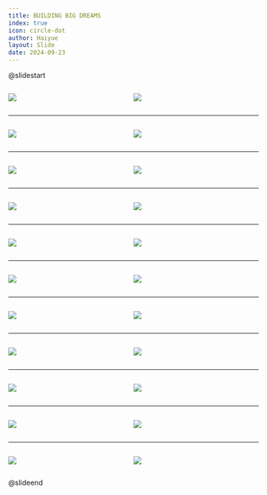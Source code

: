 ```yaml
---
title: BUILDING BIG DREAMS
index: true
icon: circle-dot
author: Haiyue
layout: Slide
date: 2024-09-23
---
```

 
@slidestart

<div style="display:flex">
<div style="flex:1">

![](https://raw.githubusercontent.com/yclord/reading/refs/heads/master/english/Level-S/BUILDING%20BIG%20DREAMS/001.webp)
</div>
<div style="flex:1">

![](https://raw.githubusercontent.com/yclord/reading/refs/heads/master/english/Level-S/BUILDING%20BIG%20DREAMS/002.webp)
</div>
</div>

---

<div style="display:flex">
<div style="flex:1">

![](https://raw.githubusercontent.com/yclord/reading/refs/heads/master/english/Level-S/BUILDING%20BIG%20DREAMS/003.webp)
</div>
<div style="flex:1">

![](https://raw.githubusercontent.com/yclord/reading/refs/heads/master/english/Level-S/BUILDING%20BIG%20DREAMS/004.webp)
</div>
</div>

---

<div style="display:flex">
<div style="flex:1">

![](https://raw.githubusercontent.com/yclord/reading/refs/heads/master/english/Level-S/BUILDING%20BIG%20DREAMS/005.webp)
</div>
<div style="flex:1">

![](https://raw.githubusercontent.com/yclord/reading/refs/heads/master/english/Level-S/BUILDING%20BIG%20DREAMS/006.webp)
</div>
</div>

---

<div style="display:flex">
<div style="flex:1">

![](https://raw.githubusercontent.com/yclord/reading/refs/heads/master/english/Level-S/BUILDING%20BIG%20DREAMS/007.webp)
</div>
<div style="flex:1">

![](https://raw.githubusercontent.com/yclord/reading/refs/heads/master/english/Level-S/BUILDING%20BIG%20DREAMS/008.webp)
</div>
</div>

---

<div style="display:flex">
<div style="flex:1">

![](https://raw.githubusercontent.com/yclord/reading/refs/heads/master/english/Level-S/BUILDING%20BIG%20DREAMS/009.webp)
</div>
<div style="flex:1">

![](https://raw.githubusercontent.com/yclord/reading/refs/heads/master/english/Level-S/BUILDING%20BIG%20DREAMS/010.webp)
</div>
</div>

---

<div style="display:flex">
<div style="flex:1">

![](https://raw.githubusercontent.com/yclord/reading/refs/heads/master/english/Level-S/BUILDING%20BIG%20DREAMS/011.webp)
</div>
<div style="flex:1">

![](https://raw.githubusercontent.com/yclord/reading/refs/heads/master/english/Level-S/BUILDING%20BIG%20DREAMS/012.webp)
</div>
</div>

---

<div style="display:flex">
<div style="flex:1">

![](https://raw.githubusercontent.com/yclord/reading/refs/heads/master/english/Level-S/BUILDING%20BIG%20DREAMS/013.webp)
</div>
<div style="flex:1">

![](https://raw.githubusercontent.com/yclord/reading/refs/heads/master/english/Level-S/BUILDING%20BIG%20DREAMS/014.webp)
</div>
</div>

---

<div style="display:flex">
<div style="flex:1">

![](https://raw.githubusercontent.com/yclord/reading/refs/heads/master/english/Level-S/BUILDING%20BIG%20DREAMS/015.webp)
</div>
<div style="flex:1">

![](https://raw.githubusercontent.com/yclord/reading/refs/heads/master/english/Level-S/BUILDING%20BIG%20DREAMS/016.webp)
</div>
</div>

---

<div style="display:flex">
<div style="flex:1">

![](https://raw.githubusercontent.com/yclord/reading/refs/heads/master/english/Level-S/BUILDING%20BIG%20DREAMS/017.webp)
</div>
<div style="flex:1">

![](https://raw.githubusercontent.com/yclord/reading/refs/heads/master/english/Level-S/BUILDING%20BIG%20DREAMS/018.webp)
</div>
</div>

---

<div style="display:flex">
<div style="flex:1">

![](https://raw.githubusercontent.com/yclord/reading/refs/heads/master/english/Level-S/BUILDING%20BIG%20DREAMS/019.webp)
</div>
<div style="flex:1">

![](https://raw.githubusercontent.com/yclord/reading/refs/heads/master/english/Level-S/BUILDING%20BIG%20DREAMS/020.webp)
</div>
</div>

---

<div style="display:flex">
<div style="flex:1">

![](https://raw.githubusercontent.com/yclord/reading/refs/heads/master/english/Level-S/BUILDING%20BIG%20DREAMS/021.webp)
</div>
<div style="flex:1">

![](https://raw.githubusercontent.com/yclord/reading/refs/heads/master/english/Level-S/BUILDING%20BIG%20DREAMS/022.webp)
</div>
</div>

@slideend